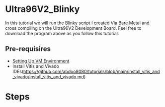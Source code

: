 # Ultra96V2_Blinky
In this tutorial we will run the Blinky script I created Via Bare Metal and cross compiling on the Ultra96V2 Development Board.
Feel free to download the program above as you follow this tutorial.
## Pre-requisires
- [Setting Up VM Environment](https://github.com/abdoo8080/tutorials/blob/main/virtual_machine_setup/tutorial.md)
- Install Vitis and Vivado IDEs(https://github.com/abdoo8080/tutorials/blob/main/install_vitis_and_vivado/install_vitis_and_vivado.md)

# Steps
